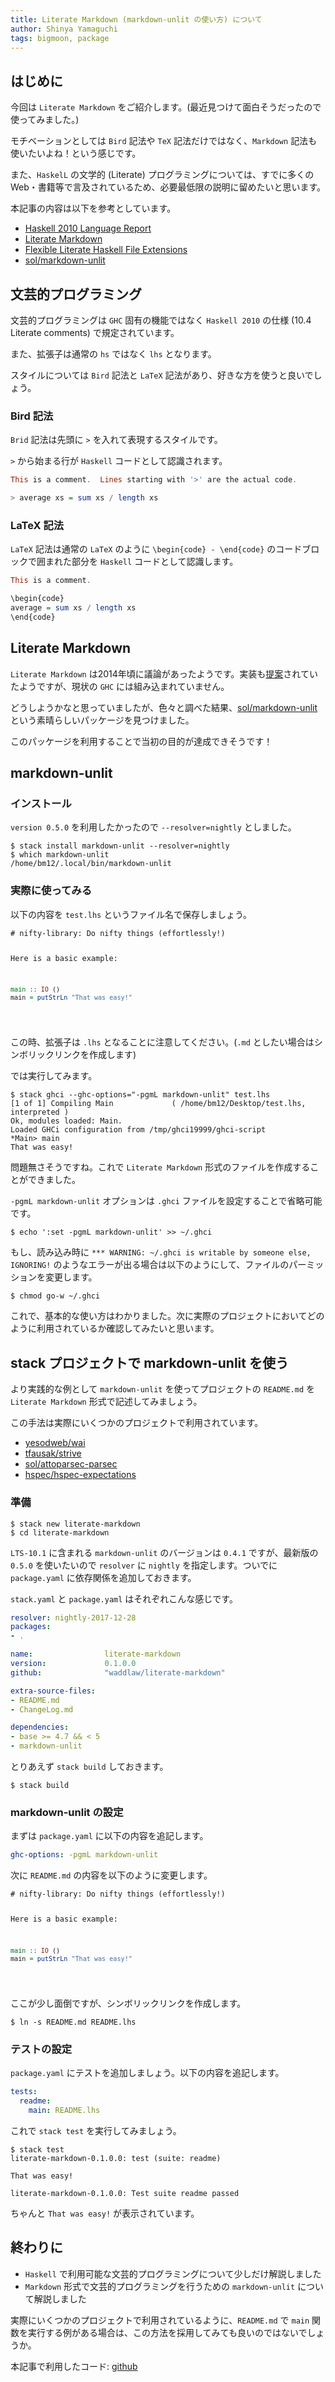 ```yaml
---
title: Literate Markdown (markdown-unlit の使い方) について
author: Shinya Yamaguchi
tags: bigmoon, package
---
```


## はじめに

今回は `Literate Markdown` をご紹介します。(最近見つけて面白そうだったので使ってみました。)

モチベーションとしては `Bird` 記法や `TeX` 記法だけではなく、`Markdown` 記法も使いたいよね！という感じです。

また、`HaskelL` の文学的 (Literate) プログラミングについては、すでに多くのWeb・書籍等で言及されているため、必要最低限の説明に留めたいと思います。

本記事の内容は以下を参考としています。

- [Haskell 2010 Language Report](https://www.haskell.org/definition/haskell2010.pdf)
- [Literate Markdown](https://ghc.haskell.org/trac/ghc/wiki/LiterateMarkdown)
- [Flexible Literate Haskell File Extensions](https://ghc.haskell.org/trac/ghc/wiki/FlexibleLiterateExtension)
- [sol/markdown-unlit](https://github.com/sol/markdown-unlit)

<!--more-->

## 文芸的プログラミング

文芸的プログラミングは `GHC` 固有の機能ではなく `Haskell 2010` の仕様 (10.4 Literate comments) で規定されています。

また、拡張子は通常の `hs` ではなく `lhs` となります。

スタイルについては `Bird` 記法と `LaTeX` 記法があり、好きな方を使うと良いでしょう。

### Bird 記法

`Brid` 記法は先頭に `>` を入れて表現するスタイルです。

`>` から始まる行が `Haskell` コードとして認識されます。

```haskell
This is a comment.  Lines starting with '>' are the actual code.

> average xs = sum xs / length xs
```

### LaTeX 記法

`LaTeX` 記法は通常の `LaTeX` のように `\begin{code} - \end{code}` のコードブロックで囲まれた部分を `Haskell` コードとして認識します。

```haskell
This is a comment.

\begin{code}
average = sum xs / length xs
\end{code}
```

## Literate Markdown

`Literate Markdown` は2014年頃に議論があったようです。実装も[提案](https://github.com/elliottt/ghc/tree/literate-markdown)されていたようですが、現状の `GHC` には組み込まれていません。

どうしようかなと思っていましたが、色々と調べた結果、[sol/markdown-unlit](https://github.com/sol/markdown-unlit) という素晴らしいパッケージを見つけました。

このパッケージを利用することで当初の目的が達成できそうです！

## markdown-unlit

### インストール

`version 0.5.0` を利用したかったので `--resolver=nightly` としました。

```shell
$ stack install markdown-unlit --resolver=nightly
$ which markdown-unlit
/home/bm12/.local/bin/markdown-unlit
```

### 実際に使ってみる

以下の内容を `test.lhs` というファイル名で保存しましょう。

<div class="sourceCode"><pre class="sourceCode markdown"><code class="sourceCode markdown hljs"># nifty-library: Do nifty things (effortlessly!)

Here is a basic example:

```haskell
main :: IO ()
main = putStrLn "That was easy!"
```
</code></pre></div>

この時、拡張子は `.lhs` となることに注意してください。(`.md` としたい場合はシンボリックリンクを作成します)

では実行してみます。

```shell
$ stack ghci --ghc-options="-pgmL markdown-unlit" test.lhs
[1 of 1] Compiling Main             ( /home/bm12/Desktop/test.lhs, interpreted )
Ok, modules loaded: Main.
Loaded GHCi configuration from /tmp/ghci19999/ghci-script
*Main> main
That was easy!
```

問題無さそうですね。これで `Literate Markdown` 形式のファイルを作成することができました。

`-pgmL markdown-unlit` オプションは `.ghci` ファイルを設定することで省略可能です。

```shell
$ echo ':set -pgmL markdown-unlit' >> ~/.ghci
```

もし、読み込み時に `*** WARNING: ~/.ghci is writable by someone else, IGNORING!` のようなエラーが出る場合は以下のようにして、ファイルのパーミッションを変更します。

```shell
$ chmod go-w ~/.ghci
```

これで、基本的な使い方はわかりました。次に実際のプロジェクトにおいてどのように利用されているか確認してみたいと思います。

## stack プロジェクトで markdown-unlit を使う

より実践的な例として `markdown-unlit` を使ってプロジェクトの `README.md` を `Literate Markdown` 形式で記述してみましょう。

この手法は実際にいくつかのプロジェクトで利用されています。

- [yesodweb/wai](https://github.com/yesodweb/wai/tree/master/wai#readme)
- [tfausak/strive](https://github.com/tfausak/strive)
- [sol/attoparsec-parsec](https://github.com/sol/attoparsec-parsec#readme)
- [hspec/hspec-expectations](https://github.com/hspec/hspec-expectations#readme)

### 準備

```shell
$ stack new literate-markdown
$ cd literate-markdown
```

`LTS-10.1` に含まれる `markdown-unlit` のバージョンは `0.4.1` ですが、最新版の `0.5.0` を使いたいので `resolver` に `nightly` を指定します。ついでに `package.yaml` に依存関係を追加しておきます。

`stack.yaml` と `package.yaml` はそれぞれこんな感じです。

```yaml
resolver: nightly-2017-12-28
packages:
- .
```

```yaml
name:                literate-markdown
version:             0.1.0.0
github:              "waddlaw/literate-markdown"

extra-source-files:
- README.md
- ChangeLog.md

dependencies:
- base >= 4.7 && < 5
- markdown-unlit
```

とりあえず `stack build` しておきます。

```shell
$ stack build
```

### markdown-unlit の設定

まずは `package.yaml` に以下の内容を追記します。

```yaml
ghc-options: -pgmL markdown-unlit
```

次に `README.md` の内容を以下のように変更します。

<div class="sourceCode"><pre class="sourceCode markdown"><code class="sourceCode markdown hljs"># nifty-library: Do nifty things (effortlessly!)

Here is a basic example:

```haskell
main :: IO ()
main = putStrLn "That was easy!"
```
</code></pre></div>

ここが少し面倒ですが、シンボリックリンクを作成します。

```shell
$ ln -s README.md README.lhs
```

### テストの設定

`package.yaml` にテストを追加しましょう。以下の内容を追記します。

```yaml
tests:
  readme:
    main: README.lhs
```

これで `stack test` を実行してみましょう。

```shell
$ stack test
literate-markdown-0.1.0.0: test (suite: readme)

That was easy!

literate-markdown-0.1.0.0: Test suite readme passed
```

ちゃんと `That was easy!` が表示されています。

## 終わりに

- `Haskell` で利用可能な文芸的プログラミングについて少しだけ解説しました
- `Markdown` 形式で文芸的プログラミングを行うための `markdown-unlit` について解説しました

実際にいくつかのプロジェクトで利用されているように、`README.md` で `main` 関数を実行する例がある場合は、この方法を採用してみても良いのではないでしょうか。

本記事で利用したコード: [github](https://github.com/waddlaw/example-literate-markdown)